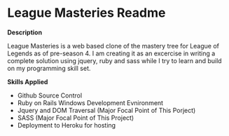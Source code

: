 **League Masteries Readme**
============================

**Description**

League Masteries is a web based clone of the mastery tree for League of Legends as of pre-season 4. I am creating it as an excercise in writing a complete solution using jquery, ruby and sass while I try to learn and build on my programming skill set.

**Skills Applied**
- Github Source Control
- Ruby on Rails Windows Development Evnironment
- Jquery and DOM Traversal (Major Focal Point of This Porject)
- SASS (Major Focal Point of This Project)
- Deployment to Heroku for hosting
